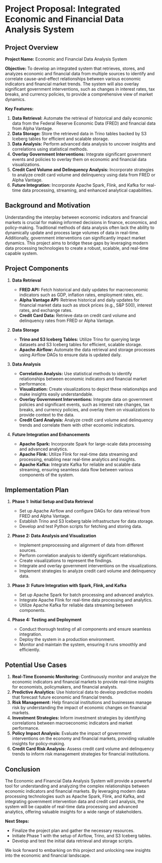 # Project Proposal: Integrated Economic and Financial Data Analysis System

## Project Overview

**Project Name:** Economic and Financial Data Analysis System

**Objective:** To develop an integrated system that retrieves, stores, and analyzes economic and financial data from multiple sources to identify and correlate cause-and-effect relationships between various economic indicators and financial market trends. The system will also overlay significant government interventions, such as changes in interest rates, tax breaks, and currency policies, to provide a comprehensive view of market dynamics.

**Key Features:**
1. **Data Retrieval:** Automate the retrieval of historical and daily economic data from the Federal Reserve Economic Data (FRED) and financial data from Alpha Vantage.
2. **Data Storage:** Store the retrieved data in Trino tables backed by S3 Iceberg tables for efficient and scalable storage.
3. **Data Analysis:** Perform advanced data analysis to uncover insights and correlations using statistical methods.
4. **Overlay Government Interventions:** Integrate significant government events and policies to overlay them on economic and financial data visualizations.
5. **Credit Card Volume and Delinquency Analysis:** Incorporate strategies to analyze credit card volume and delinquency using data from FRED or Alpha Vantage.
6. **Future Integration:** Incorporate Apache Spark, Flink, and Kafka for real-time data processing, streaming, and enhanced analytical capabilities.

## Background and Motivation

Understanding the interplay between economic indicators and financial markets is crucial for making informed decisions in finance, economics, and policy-making. Traditional methods of data analysis often lack the ability to dynamically update and process large volumes of data in real-time. Additionally, government interventions can significantly impact market dynamics. This project aims to bridge these gaps by leveraging modern data processing technologies to create a robust, scalable, and real-time capable system.

## Project Components

1. **Data Retrieval**
    - **FRED API:** Fetch historical and daily updates for macroeconomic indicators such as GDP, inflation rates, employment rates, etc.
    - **Alpha Vantage API:** Retrieve historical and daily updates for financial market data such as stock prices (e.g., S&P 500), interest rates, and exchange rates.
    - **Credit Card Data:** Retrieve data on credit card volume and delinquency rates from FRED or Alpha Vantage.

2. **Data Storage**
    - **Trino and S3 Iceberg Tables:** Utilize Trino for querying large datasets and S3 Iceberg tables for efficient, scalable storage.
    - **Apache Airflow:** Automate the data retrieval and storage processes using Airflow DAGs to ensure data is updated daily.

3. **Data Analysis**
    - **Correlation Analysis:** Use statistical methods to identify relationships between economic indicators and financial market performance.
    - **Visualization:** Create visualizations to depict these relationships and make insights easily understandable.
    - **Overlay Government Interventions:** Integrate data on government policies and significant events, such as interest rate changes, tax breaks, and currency policies, and overlay them on visualizations to provide context to the data.
    - **Credit Card Analysis:** Analyze credit card volume and delinquency trends and correlate them with other economic indicators.

4. **Future Integration and Enhancements**
    - **Apache Spark:** Incorporate Spark for large-scale data processing and advanced analytics.
    - **Apache Flink:** Utilize Flink for real-time data streaming and processing, enabling near real-time analytics and insights.
    - **Apache Kafka:** Integrate Kafka for reliable and scalable data streaming, ensuring seamless data flow between various components of the system.

## Implementation Plan

1. **Phase 1: Initial Setup and Data Retrieval**
    - Set up Apache Airflow and configure DAGs for data retrieval from FRED and Alpha Vantage.
    - Establish Trino and S3 Iceberg table infrastructure for data storage.
    - Develop and test Python scripts for fetching and storing data.

2. **Phase 2: Data Analysis and Visualization**
    - Implement preprocessing and alignment of data from different sources.
    - Perform correlation analysis to identify significant relationships.
    - Create visualizations to represent the findings.
    - Integrate and overlay government interventions on the visualizations.
    - Implement strategies to analyze credit card volume and delinquency data.

3. **Phase 3: Future Integration with Spark, Flink, and Kafka**
    - Set up Apache Spark for batch processing and advanced analytics.
    - Integrate Apache Flink for real-time data processing and analytics.
    - Utilize Apache Kafka for reliable data streaming between components.

4. **Phase 4: Testing and Deployment**
    - Conduct thorough testing of all components and ensure seamless integration.
    - Deploy the system in a production environment.
    - Monitor and maintain the system, ensuring it runs smoothly and efficiently.

## Potential Use Cases

1. **Real-Time Economic Monitoring:** Continuously monitor and analyze the economic indicators and financial markets to provide real-time insights for economists, policymakers, and financial analysts.
2. **Predictive Analytics:** Use historical data to develop predictive models that forecast future economic and financial trends.
3. **Risk Management:** Help financial institutions and businesses manage risk by understanding the impact of economic changes on financial markets.
4. **Investment Strategies:** Inform investment strategies by identifying correlations between macroeconomic indicators and market performance.
5. **Policy Impact Analysis:** Evaluate the impact of government interventions on the economy and financial markets, providing valuable insights for policy-making.
6. **Credit Card Risk Analysis:** Assess credit card volume and delinquency trends to inform risk management strategies for financial institutions.

## Conclusion

The Economic and Financial Data Analysis System will provide a powerful tool for understanding and analyzing the complex relationships between economic indicators and financial markets. By leveraging modern data processing technologies such as Apache Spark, Flink, and Kafka, and integrating government intervention data and credit card analysis, the system will be capable of real-time data processing and advanced analytics, offering valuable insights for a wide range of stakeholders.

**Next Steps:**
- Finalize the project plan and gather the necessary resources.
- Initiate Phase 1 with the setup of Airflow, Trino, and S3 Iceberg tables.
- Develop and test the initial data retrieval and storage scripts.

We look forward to embarking on this project and unlocking new insights into the economic and financial landscape.